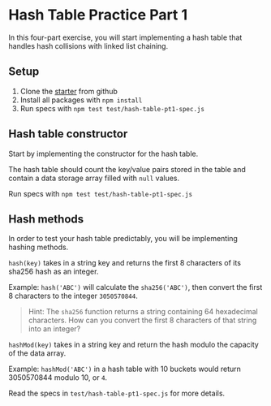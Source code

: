 # Hash Table Practice Part 1

In this four-part exercise, you will start implementing a hash table that
handles hash collisions with linked list chaining.

## Setup

1. Clone the [starter] from github
2. Install all packages with `npm install`
3. Run specs with `npm test test/hash-table-pt1-spec.js`

## Hash table constructor

Start by implementing the constructor for the hash table.

The hash table should count the key/value pairs stored in the table and
contain a data storage array filled with `null` values.

Run specs with `npm test test/hash-table-pt1-spec.js`

## Hash methods

In order to test your hash table predictably, you will be implementing hashing
methods.

`hash(key)` takes in a string key and returns the first 8 characters of
its sha256 hash as an integer.

Example: `hash('ABC')` will calculate the `sha256('ABC')`, then convert
the first 8 characters to the integer `3050570844`.

> Hint: The `sha256` function returns a string containing 64 hexadecimal
> characters. How can you convert the first 8 characters of that string into
> an integer?

`hashMod(key)` takes in a string key and return the hash modulo the capacity
of the data array.

Example: `hashMod('ABC')` in a hash table with 10 buckets would return
3050570844 modulo 10, or `4`.

Read the specs in `test/hash-table-pt1-spec.js` for more details.

[starter]: https://github.com/appacademy-starters/hash-tables-practice
